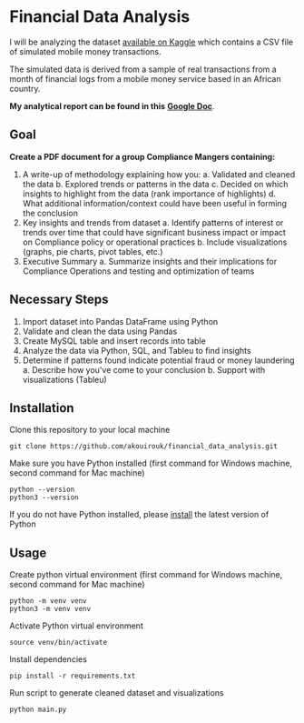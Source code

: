 # Financial Data Analysis
I will be analyzing the dataset [available on Kaggle](https://www.kaggle.com/datasets/ealaxi/paysim1/) which contains a CSV file of simulated mobile money transactions. 

The simulated data is derived from a sample of real transactions from a month of financial logs from a mobile money service based in an African country. 

**My analytical report can be found in this** [**Google Doc**](https://docs.google.com/document/d/17Q1_8ZXgOJGYxcuBhDnGK-He7Pbchds0hrt6bgvSISI/edit?usp=sharing).

## Goal
**Create a PDF document for a group Compliance Mangers containing:**
1. A write-up of methodology explaining how you:
       a. Validated and cleaned the data
       b. Explored trends or patterns in the data
       c. Decided on which insights to highlight from the data (rank importance of highlights)
       d. What additional information/context could have been useful in forming the conclusion
2. Key insights and trends from dataset
       a. Identify patterns of interest or trends over time that could have significant business impact or impact on Compliance policy or operational practices
       b. Include visualizations (graphs, pie charts, pivot tables, etc.)
4. Executive Summary
        a. Summarize insights and their implications for Compliance Operations and testing and optimization of teams

## Necessary Steps
1. Import dataset into Pandas DataFrame using Python
2. Validate and clean the data using Pandas 
3. Create MySQL table and insert records into table
4. Analyze the data via Python, SQL, and Tableu to find insights
5. Determine if patterns found indicate potential fraud or money laundering
    a. Describe how you've come to your conclusion
    b. Support with visualizations (Tableu)

## Installation
Clone this repository to your local machine
```
git clone https://github.com/akouirouk/financial_data_analysis.git
```
Make sure you have Python installed (first command for Windows machine, second command for Mac machine)
```
python --version
python3 --version
```
If you do not have Python installed, please [install](https://www.python.org/downloads/) the latest version of Python

## Usage
Create python virtual environment (first command for Windows machine, second command for Mac machine)
```
python -m venv venv
python3 -m venv venv
```
Activate Python virtual environment
```
source venv/bin/activate      
```
Install dependencies
```
pip install -r requirements.txt
```
Run script to generate cleaned dataset and visualizations
```
python main.py
```
